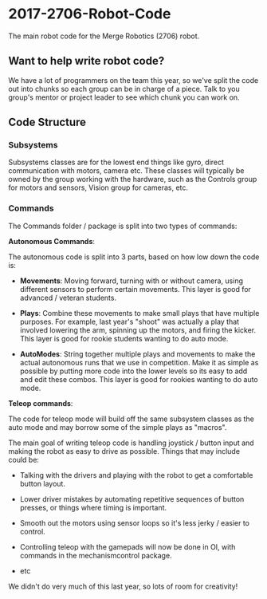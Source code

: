# 2017-2706-Robot-Code
The main robot code for the Merge Robotics (2706) robot.

## Want to help write robot code?

We have a lot of programmers on the team this year, so we've split the code out into chunks so each group can be in charge of a piece. Talk to you group's mentor or project leader to see which chunk you can work on.

## Code Structure

### Subsystems

Subsystems classes are for the lowest end things like gyro, direct communication with motors, camera etc. These classes will typically be owned by the group working with the hardware, such as the Controls group for motors and sensors, Vision group for cameras, etc.


### Commands

The Commands folder / package is split into two types of commands:

**Autonomous Commands**:

The autonomous code is split into 3 parts, based on how low down the code is:

- **Movements**: Moving forward, turning with or without camera, using different sensors to perform certain movements. This layer is good for advanced / veteran students.

- **Plays**: Combine these movements to make small plays that have multiple purposes. For example, last year's "shoot" was actually a play that involved lowering the arm, spinning up the motors, and firing the kicker. This layer is good for rookie students wanting to do auto mode.

- **AutoModes**: String together multiple plays and movements to make the actual autonomous runs that we use in competition. Make it as simple as possible by putting more code into the lower levels so its easy to add and edit these combos. This layer is good for rookies wanting to do auto mode.

**Teleop commands**:

The code for teleop mode will build off the same subsystem classes as the auto mode and may borrow some of the simple plays as "macros".

The main goal of writing teleop code is handling joystick / button input and making the robot as easy to drive as possible. Things that may include could be:

- Talking with the drivers and playing with the robot to get a comfortable button layout.

- Lower driver mistakes by automating repetitive sequences of button presses, or things where timing is important.

- Smooth out the motors using sensor loops so it's less jerky / easier to control.

- Controlling teleop with the gamepads will now be done in OI, with commands in the mechanismcontrol package.
- etc

We didn't do very much of this last year, so lots of room for creativity!
